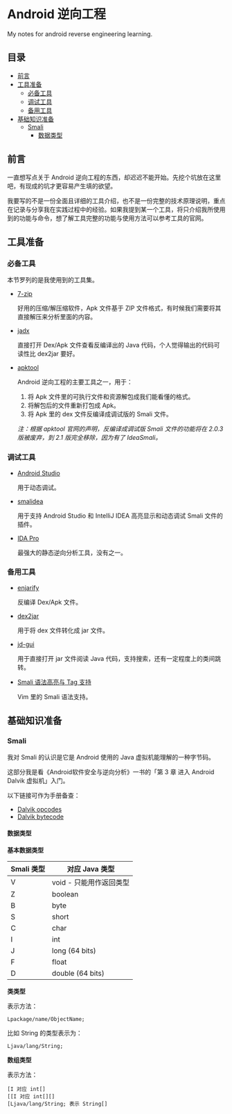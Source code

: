 # Android 逆向工程

My notes for android reverse engineering learning.

## 目录

<!-- vim-markdown-toc GFM -->
* [前言](#前言)
* [工具准备](#工具准备)
    * [必备工具](#必备工具)
    * [调试工具](#调试工具)
    * [备用工具](#备用工具)
* [基础知识准备](#基础知识准备)
    * [Smali](#smali)
        * [数据类型](#数据类型)

<!-- vim-markdown-toc -->

## 前言

一直想写点关于 Android 逆向工程的东西，却迟迟不能开始。先挖个坑放在这里吧，有现成的坑才更容易产生填的欲望。

我要写的不是一份全面且详细的工具介绍，也不是一份完整的技术原理说明，重点在记录与分享我在实践过程中的经验。如果我提到某一个工具，将只介绍我所使用到的功能与命令，想了解工具完整的功能与使用方法可以参考工具的官网。

## 工具准备

### 必备工具

本节罗列的是我使用到的工具集。

* [7-zip][]

    好用的压缩/解压缩软件，Apk 文件基于 ZIP 文件格式，有时候我们需要将其直接解压来分析里面的内容。

* [jadx][]

    直接打开 Dex/Apk 文件查看反编译出的 Java 代码，个人觉得输出的代码可读性比 dex2jar 要好。

* [apktool][]

    Android 逆向工程的主要工具之一，用于：
    1. 将 Apk 文件里的可执行文件和资源解包成我们能看懂的格式。
    2. 将解包后的文件重新打包成 Apk。
    3. 将 Apk 里的 dex 文件反编译成调试版的 Smali 文件。

    *注：根据 apktool 官网的声明，反编译成调试版 Smali 文件的功能将在 2.0.3 版被废弃，到 2.1 版完全移除，因为有了 IdeaSmali。*

### 调试工具

* [Android Studio][]

    用于动态调试。

* [smalidea][]

    用于支持 Android Studio 和 IntelliJ IDEA 高亮显示和动态调试 Smali 文件的插件。

* [IDA Pro][]

    最强大的静态逆向分析工具，没有之一。

### 备用工具

* [enjarify][]

    反编译 Dex/Apk 文件。

* [dex2jar][]

    用于将 dex 文件转化成 jar 文件。

* [jd-gui][]

    用于直接打开 jar 文件阅读 Java 代码，支持搜索，还有一定程度上的类间跳转。

* [Smali 语法高亮与 Tag 支持][]

    Vim 里的 Smali 语法支持。

## 基础知识准备

### Smali

我对 Smali 的认识是它是 Android 使用的 Java 虚拟机能理解的一种字节码。

这部分我是看《Android软件安全与逆向分析》一书的「第 3 章 进入 Android Dalvik 虚拟机」入门。

以下链接可作为手册备查：

* [Dalvik opcodes][]
* [Dalvik bytecode][]

#### 数据类型

**基本数据类型**

| Smali 类型 | 对应 Java 类型          |
|------------|-------------------------|
| V          | void - 只能用作返回类型 |
| Z          | boolean                 |
| B          | byte                    |
| S          | short                   |
| C          | char                    |
| I          | int                     |
| J          | long (64 bits)          |
| F          | float                   |
| D          | double (64 bits)        |

**类类型**

表示方法：

```
Lpackage/name/ObjectName;
```

比如 String 的类型表示为：

```
Ljava/lang/String;
```

**数组类型**

表示方法：

```
[I 对应 int[]
[[I 对应 int[][]
[Ljava/lang/String; 表示 String[]
```

[7-zip]: http://www.7-zip.org/
[apktool]: https://github.com/iBotPeaches/Apktool
[dex2jar]: https://github.com/pxb1988/dex2jar
[jd-gui]: https://github.com/java-decompiler/jd-gui
[Android Studio]: https://developer.android.com/sdk/index.html
[IDA Pro]: https://www.hex-rays.com/products/ida/index.shtml
[Smali 语法高亮与 Tag 支持]: http://mazhuang.org/2015/06/23/vim-taglist-smali/
[smalidea]: https://github.com/JesusFreke/smali/wiki/smalidea
[Dalvik opcodes]: http://pallergabor.uw.hu/androidblog/dalvik_opcodes.html
[Dalvik bytecode]: https://source.android.com/devices/tech/dalvik/dalvik-bytecode.html
[jadx]: https://github.com/skylot/jadx
[enjarify]: https://github.com/Storyyeller/enjarify

